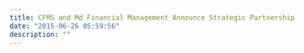```yaml
---
title: CFMS and Md Financial Management Announce Strategic Partnership
date: "2015-06-26 05:59:56"
description: ""
---
```

